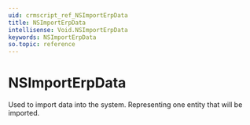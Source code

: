 ```yaml
---
uid: crmscript_ref_NSImportErpData
title: NSImportErpData
intellisense: Void.NSImportErpData
keywords: NSImportErpData
so.topic: reference
---
```


# NSImportErpData

Used to import data into the system. Representing one entity that will be imported.

